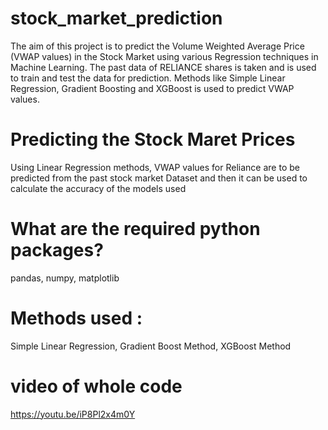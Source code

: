 # stock_market_prediction

The aim of this project is to predict the Volume Weighted Average Price (VWAP values) in the Stock Market using various Regression techniques in Machine Learning. The past data of RELIANCE shares is taken and is used to train and test the data for prediction. Methods like Simple Linear Regression, Gradient Boosting and XGBoost is used to predict VWAP values.

# Predicting the Stock Maret Prices

Using Linear Regression methods, VWAP values for Reliance are to be predicted from the past stock market Dataset and then it can be used to calculate the accuracy of the models used

# What are the required python packages?

pandas,
numpy,
matplotlib

# Methods used :

Simple Linear Regression,
Gradient Boost Method,
XGBoost Method


# video of whole code

https://youtu.be/iP8Pl2x4m0Y
